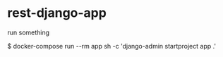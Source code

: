 # rest-django-app

run something

$ docker-compose run --rm app sh -c 'django-admin startproject app .'
